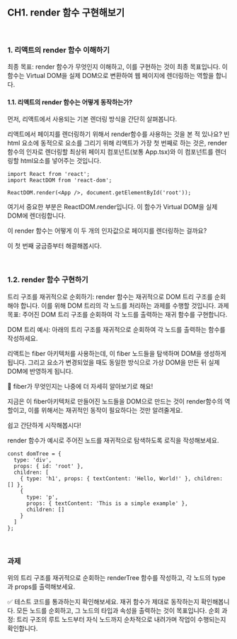 ## CH1. render 함수 구현해보기

<br>

### 1. 리액트의 render 함수 이해하기
최종 목표:
render 함수가 무엇인지 이해하고, 이를 구현하는 것이 최종 목표입니다. 이 함수는 Virtual DOM을 실제 DOM으로 변환하여 웹 페이지에 렌더링하는 역할을 합니다.
#### 1.1. 리액트의 render 함수는 어떻게 동작하는가?
먼저, 리액트에서 사용되는 기본 렌더링 방식을 간단히 살펴봅니다.

리액트에서 페이지를 렌더링하기 위해서 render함수를 사용하는 것을 본 적 있나요?
빈 html 요소에 동적으로 요소를 그리기 위해 리액트가 가장 첫 번째로 하는 것은, render 함수의 인자로 렌더링할 최상위 페이지 컴포넌트(보통 App.tsx)와 이 컴포넌트를 렌더링할 html요소를 넣어주는 것입니다.

```
import React from 'react';
import ReactDOM from 'react-dom';

ReactDOM.render(<App />, document.getElementById('root'));

```

여기서 중요한 부분은 ReactDOM.render입니다. 이 함수가 Virtual DOM을 실제 DOM에 렌더링합니다.

이 render 함수는 어떻게 이 두 개의 인자값으로 페이지를 렌더링하는 걸까요?

이 첫 번째 궁금증부터 해결해봅시다.

<br>

### 1.2. render 함수 구현하기
트리 구조를 재귀적으로 순회하기: render 함수는 재귀적으로 DOM 트리 구조를 순회해야 합니다. 이를 위해 DOM 트리의 각 노드를 처리하는 과제를 수행할 것입니다.
과제 목표: 주어진 DOM 트리 구조를 순회하여 각 노드를 출력하는 재귀 함수를 구현합니다.

DOM 트리 예시: 아래의 트리 구조를 재귀적으로 순회하여 각 노드를 출력하는 함수를 작성하세요.

리액트는 fiber 아키텍처를 사용하는데, 이 fiber 노드들을 탐색하며 DOM을 생성하게 됩니다. 그리고 요소가 변경되었을 때도 동일한 방식으로 가상 DOM을 만든 뒤 실제 DOM에 반영하게 됩니다.

🧐 fiber가 무엇인지는 나중에 더 자세히 알아보기로 해요!

지금은 이 fiber아키텍처로 만들어진 노드들을 DOM으로 만드는 것이 render함수의 역할이고, 이를 위해서는 재귀적인 동작이 필요하다는 것만 알려줄게요.

쉽고 간단하게 시작해봅시다!

render 함수가 예시로 주어진 노드를 재귀적으로 탐색하도록 로직을 작성해보세요.

```
const domTree = {
  type: 'div',
  props: { id: 'root' },
  children: [
    { type: 'h1', props: { textContent: 'Hello, World!' }, children: [] },
    {
      type: 'p',
      props: { textContent: 'This is a simple example' },
      children: []
    }
  ]
};
```

<br>

### 과제
위의 트리 구조를 재귀적으로 순회하는 renderTree 함수를 작성하고, 각 노드의 type과 props를 출력해보세요.

✅ 테스트 코드를 통과하는지 확인해보세요.
재귀 함수가 제대로 동작하는지 확인해봅니다. 모든 노드를 순회하고, 그 노드의 타입과 속성을 출력하는 것이 목표입니다.
순회 과정: 트리 구조의 루트 노드부터 자식 노드까지 순차적으로 내려가며 작업이 수행되는지 확인합니다.
